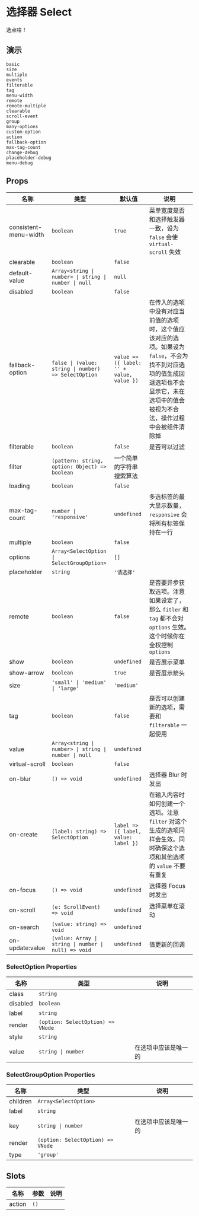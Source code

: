 # 选择器 Select

选点啥！

## 演示

```demo
basic
size
multiple
events
filterable
tag
menu-width
remote
remote-multiple
clearable
scroll-event
group
many-options
custom-option
action
fallback-option
max-tag-count
change-debug
placeholder-debug
menu-debug
```

## Props

| 名称 | 类型 | 默认值 | 说明 |
| --- | --- | --- | --- |
| consistent-menu-width | `boolean` | `true` | 菜单宽度是否和选择触发器一致，设为 `false` 会使 `virtual-scroll` 失效 |
| clearable | `boolean` | `false` |  |
| default-value | `Array<string \| number> \| string \| number \| null` | `null` |  |
| disabled | `boolean` | `false` |  |
| fallback-option | `false \| (value: string \| number) => SelectOption` | `value => ({ label: '' + value, value })` | 在传入的选项中没有对应当前值的选项时，这个值应该对应的选项。如果设为 `false`，不会为找不到对应选项的值生成回退选项也不会显示它，未在选项中的值会被视为不合法，操作过程中会被组件清除掉 |
| filterable | `boolean` | `false` | 是否可以过滤 |
| filter | `(pattern: string, option: Object) => boolean` | 一个简单的字符串搜索算法 |  |
| loading | `boolean` | `false` |  |
| max-tag-count | `number \| 'responsive'` | `undefined` | 多选标签的最大显示数量，`responsive` 会将所有标签保持在一行 |
| multiple | `boolean` | `false` |  |
| options | `Array<SelectOption \| SelectGroupOption>` | `[]` |  |
| placeholder | `string` | `'请选择'` |  |
| remote | `boolean` | `false` | 是否要异步获取选项。注意如果设定了，那么 `fitler` 和 `tag` 都不会对 `options` 生效。这个时候你在全权控制 `options` |
| show | `boolean` | `undefined` | 是否展示菜单 |
| show-arrow | `boolean` | `true` | 是否展示箭头 |
| size | `'small' \| 'medium' \| 'large'` | `'medium'` |  |
| tag | `boolean` | `false` | 是否可以创建新的选项，需要和 `filterable` 一起使用 |
| value | `Array<string \| number> \| string \| number \| null` | `undefined` |  |
| virtual-scroll | `boolean` | `false` |  |
| on-blur | `() => void` | `undefined` | 选择器 Blur 时发出 |
| on-create | `(label: string) => SelectOption` | `label => ({ label, value: label })` | 在输入内容时如何创建一个选项。注意 `filter` 对这个生成的选项同样会生效。同时确保这个选项和其他选项的 `value` 不要有重复 |
| on-focus | `() => void` | `undefined` | 选择器 Focus 时发出 |
| on-scroll | `(e: ScrollEvent) => void` | `undefined` | 选择菜单在滚动 |
| on-search | `(value: string) => void` | `undefined` |  |
| on-update:value | `(value: Array \| string \| number \| null) => void` | `undefined` | 值更新的回调 |

### SelectOption Properties

| 名称     | 类型                              | 说明                 |
| -------- | --------------------------------- | -------------------- |
| class    | `string`                          |                      |
| disabled | `boolean`                         |                      |
| label    | `string`                          |                      |
| render   | `(option: SelectOption) => VNode` |                      |
| style    | `string`                          |                      |
| value    | `string \| number`                | 在选项中应该是唯一的 |

### SelectGroupOption Properties

| 名称     | 类型                              | 说明                 |
| -------- | --------------------------------- | -------------------- |
| children | `Array<SelectOption>`             |                      |
| label    | `string`                          |                      |
| key      | `string \| number`                | 在选项中应该是唯一的 |
| render   | `(option: SelectOption) => VNode` |                      |
| type     | `'group'`                         |                      |

## Slots

| 名称   | 参数 | 说明 |
| ------ | ---- | ---- |
| action | `()` |      |
